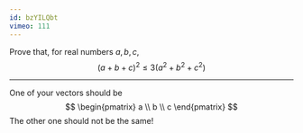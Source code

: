 ```yaml
---
id: bzYILQbt
vimeo: 111
---
```


Prove that, for real numbers $a,b,c$,
$$
(a + b + c)^{2} \leq 3\left( a^{2} + b^{2} + c^{2} \right)
$$

---

One of your vectors should be
$$
\begin{pmatrix}
a \\
b \\
c
\end{pmatrix}
$$
The other one should not be the same!
